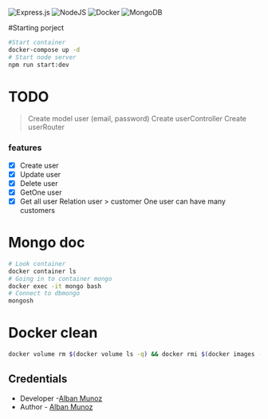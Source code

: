 ![Express.js](https://img.shields.io/badge/express.js-%23404d59.svg?style=for-the-badge&logo=express&logoColor=%2361DAFB)
![NodeJS](https://img.shields.io/badge/node.js-6DA55F?style=for-the-badge&logo=node.js&logoColor=white)
![Docker](https://img.shields.io/badge/docker-%230db7ed.svg?style=for-the-badge&logo=docker&logoColor=white)
![MongoDB](https://img.shields.io/badge/MongoDB-%234ea94b.svg?style=for-the-badge&logo=mongodb&logoColor=white)


#Starting porject

```bash
#Start container
docker-compose up -d
# Start node server
npm run start:dev
```

# TODO
> Create model user (email, password)
> Create userController
> Create userRouter

### features
- [x] Create user
- [x] Update user
- [x] Delete user
- [x] GetOne user
- [x] Get all user 
Relation user > customer 
One user can have many customers

# Mongo doc 

```bash	
# Look container
docker container ls
# Going in to container mongo
docker exec -it mongo bash
# Connect to dbmongo 
mongosh
```	

# Docker clean 
``` bash
docker volume rm $(docker volume ls -q) && docker rmi $(docker images -q)
```
## Credentials

- Developer -[Alban Munoz](https://github.com/qwerkill)
- Author - [Alban Munoz](https://github.com/qwerkill)